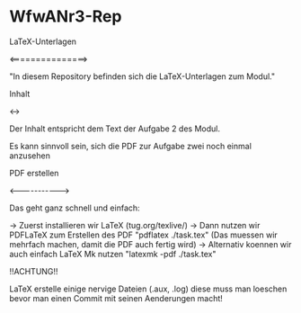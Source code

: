 # WfwANr3-Rep
LaTeX-Unterlagen

<===============>

"In diesem Repository befinden sich die LaTeX-Unterlagen zum Modul."

Inhalt

$\leftrightarrow$

Der Inhalt entspricht dem Text der Aufgabe 2 des Modul.

Es kann sinnvoll sein, sich die PDF zur Aufgabe zwei noch einmal
anzusehen


PDF erstellen

<----------->

Das geht ganz schnell und einfach:

-> Zuerst installieren wir LaTeX (tug.org/texlive/)
-> Dann nutzen wir PDFLaTeX zum Erstellen des PDF
	"pdflatex ./task.tex" (Das muessen wir mehrfach machen, damit die PDF auch fertig wird)
-> Alternativ koennen wir auch einfach LaTeX Mk nutzen 
	"latexmk -pdf ./task.tex"


!!ACHTUNG!!

LaTeX erstelle einige nervige Dateien (.aux, .log) diese muss man loeschen bevor
man einen Commit mit seinen Aenderungen macht!
